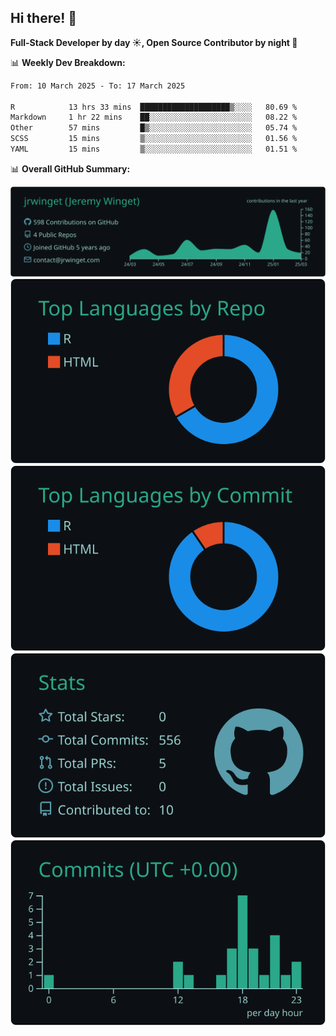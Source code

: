 ## Hi there! 👋

**Full-Stack Developer by day ☀️, Open Source Contributor by night 🌙**

📊 **Weekly Dev Breakdown:**
<!--START_SECTION:waka-->

```txt
From: 10 March 2025 - To: 17 March 2025

R            13 hrs 33 mins  ████████████████████▒░░░░   80.69 %
Markdown     1 hr 22 mins    ██░░░░░░░░░░░░░░░░░░░░░░░   08.22 %
Other        57 mins         █▒░░░░░░░░░░░░░░░░░░░░░░░   05.74 %
SCSS         15 mins         ▒░░░░░░░░░░░░░░░░░░░░░░░░   01.56 %
YAML         15 mins         ▒░░░░░░░░░░░░░░░░░░░░░░░░   01.51 %
```

<!--END_SECTION:waka-->

📊 **Overall GitHub Summary:**

[![](https://raw.githubusercontent.com/jrwinget/jrwinget/main/profile-summary-card-output/gotham/0-profile-details.svg)](https://github.com/vn7n24fzkq/github-profile-summary-cards)
[![](https://raw.githubusercontent.com/jrwinget/jrwinget/main/profile-summary-card-output/gotham/1-repos-per-language.svg)](https://github.com/vn7n24fzkq/github-profile-summary-cards) [![](https://raw.githubusercontent.com/jrwinget/jrwinget/main/profile-summary-card-output/gotham/2-most-commit-language.svg)](https://github.com/vn7n24fzkq/github-profile-summary-cards)
[![](https://raw.githubusercontent.com/jrwinget/jrwinget/main/profile-summary-card-output/gotham/3-stats.svg)](https://github.com/vn7n24fzkq/github-profile-summary-cards) [![](https://raw.githubusercontent.com/jrwinget/jrwinget/main/profile-summary-card-output/gotham/4-productive-time.svg)](https://github.com/vn7n24fzkq/github-profile-summary-cards)
